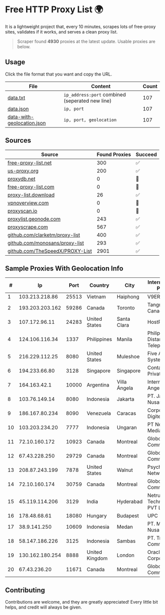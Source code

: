 
# Free HTTP Proxy List 🌍

It is a lightweight project that, every 10 minutes, scrapes lots of free-proxy sites, validates if it works, and serves a clean proxy list.


> Scraper found **4930** proxies at the latest update. Usable proxies are below.

## Usage

Click the file format that you want and copy the URL.


|File|Content|Count|
|----|-------|-----|
|[data.txt](https://raw.githubusercontent.com/themiralay/Proxy-List-World/master/data.txt)|`ip_address:port` combined (seperated new line)|107|
|[data.json](https://raw.githubusercontent.com/themiralay/Proxy-List-World/master/data.json)|`ip, port`|107|
|[data-with-geolocation.json](https://raw.githubusercontent.com/themiralay/Proxy-List-World/master/data-with-geolocation.json)|`ip, port, geolocation`|107|

## Sources

|Source|Found Proxies|Succeed|
|------|-------------|-------|
|[free-proxy-list.net](https://free-proxy-list.net)|300|✅|
|[us-proxy.org](https://www.us-proxy.org)|200|✅|
|[proxydb.net](http://proxydb.net)|0|🚫|
|[free-proxy-list.com](https://free-proxy-list.com/?page=&port=&type%5B%5D=http&type%5B%5D=https&up_time=0&search=Search)|0|🚫|
|[proxy-list.download](https://www.proxy-list.download/HTTP)|26|✅|
|[vpnoverview.com](https://vpnoverview.com/privacy/anonymous-browsing/free-proxy-servers)|0|🚫|
|[proxyscan.io](https://www.proxyscan.io)|0|🚫|
|[proxylist.geonode.com](https://proxylist.geonode.com/api/proxy-list?limit=300&page=1&sort_by=lastChecked&sort_type=desc&protocols=http,https)|243|✅|
|[proxyscrape.com](https://api.proxyscrape.com/v2/?request=displayproxies&protocol=http&timeout=10000&country=all&ssl=all&anonymity=all)|567|✅|
|[github.com/clarketm/proxy-list](https://raw.githubusercontent.com/clarketm/proxy-list/master/proxy-list-raw.txt)|400|✅|
|[github.com/monosans/proxy-list](https://raw.githubusercontent.com/monosans/proxy-list/main/proxies/http.txt)|293|✅|
|[github.com/TheSpeedX/PROXY-List](https://raw.githubusercontent.com/TheSpeedX/PROXY-List/master/http.txt)|2901|✅|


## Sample Proxies With Geolocation Info

|#|Ip|Port|Country|City|Internet Service Provider|
|-|--|----|-------|----|-------------------------|
|1|103.213.218.86|25513|Vietnam|Haiphong|V9ERP|
|2|193.203.203.162|59286|Canada|Toronto|Tangram Canada Inc.|
|3|107.172.96.11|24283|United States|Santa Clara|HostPapa|
|4|124.106.116.34|1337|Philippines|Manila|Philippine Long Distance Telephone Co.|
|5|216.229.112.25|8080|United States|Muleshoe|Five Area Systems, LLC|
|6|194.233.66.80|3128|Singapore|Singapore|Contabo Asia Private Limited|
|7|164.163.42.1|10000|Argentina|Villa Ángela|Interret Villa Angela SRL|
|8|103.76.149.14|8080|Indonesia|Jakarta|PT. Java Digital Nusantara|
|9|186.167.80.234|8090|Venezuela|Caracas|Corporacion Digitel C.A|
|10|103.203.234.20|7777|Indonesia|Ungaran|PT Nesta Indo Media|
|11|72.10.160.172|10923|Canada|Montreal|GloboTech Communications|
|12|67.43.228.250|29729|Canada|Montreal|GloboTech Communications|
|13|208.87.243.199|7878|United States|Walnut|Psychz Networks|
|14|72.10.160.174|30759|Canada|Montreal|GloboTech Communications|
|15|45.119.114.206|3129|India|Hyderabad|Netrun Technologies PVT LTD|
|16|178.48.68.61|18080|Hungary|Budapest|UPC|
|17|38.9.141.250|10609|Indonesia|Medan|PT. Media Antar Nusa|
|18|58.147.186.226|3125|Indonesia|Sambas|PT. Transhybrid Communication|
|19|130.162.180.254|8888|United Kingdom|London|Oracle Corporation|
|20|67.43.236.20|11671|Canada|Montreal|GloboTech Communications|



## Contributing

Contributions are welcome, and they are greatly appreciated! Every
little bit helps, and credit will always be given.

